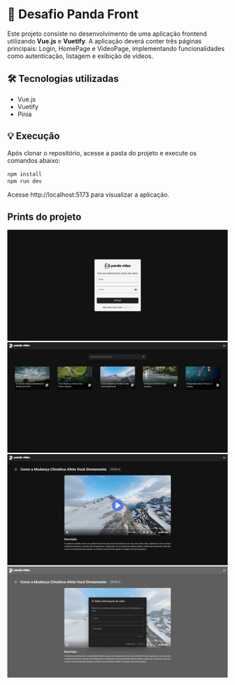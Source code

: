 # 🐼 Desafio Panda Front

Este projeto consiste no desenvolvimento de uma aplicação frontend utilizando **Vue.js** e **Vuetify**. A aplicação deverá conter três páginas principais: Login, HomePage e VideoPage, implementando funcionalidades como autenticação, listagem e exibição de vídeos.

## 🛠️ Tecnologias utilizadas

- Vue.js
- Vuetify
- Pinia

## 💡 Execução

Após clonar o repositório, acesse a pasta do projeto e execute os comandos abaixo:

```bash
npm install
npm run dev
```

Acesse http://localhost:5173 para visualizar a aplicação.

## Prints do projeto

<img src="images/login.jpeg" />

<img src="images/home.jpeg" />

<img src="images/video.jpeg" />

<img src="images/modalUpdate.jpeg" />
